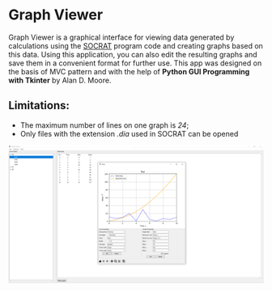 # Graph Viewer
Graph Viewer is a graphical interface for viewing data generated by calculations using the [SOCRAT](https://en.ibrae.ac.ru/contents/370) program code and creating graphs based on this data.
Using this application, you can also edit the resulting graphs and save them in a convenient format for further use.
This app was designed on the basis of MVC pattern and with the help of **Python GUI Programming with Tkinter** by Alan D. Moore.
## Limitations:
- The maximum number of lines on one graph is *24*;
- Only files with the extension *.dia* used in SOCRAT can be opened

![Graph_Viewer](Graph_Viewer.png)

